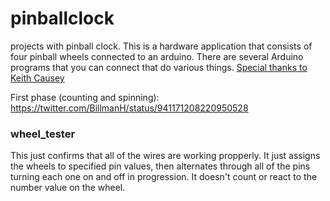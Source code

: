 # pinballclock
projects with pinball clock. This is a hardware application that consists of four pinball wheels connected to an arduino. There are several Arduino programs that you can connect that do various things. 
[Special thanks to Keith Causey](https://www.linkedin.com/in/keithcausey/)


First phase (counting and spinning):
https://twitter.com/BillmanH/status/941171208220950528

### wheel_tester
This just confirms that all of the wires are working propperly. It just assigns the wheels to specified pin values, then alternates through all of the pins turning each one on and off in progression. It doesn't count or react to the number value on the wheel. 


